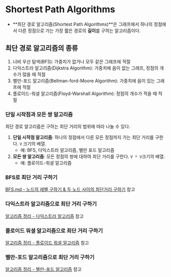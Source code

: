 # Shortest Path Algorithms

- **최단 경로 알고리즘(Shortest Path Algorithms)**은 그래프에서 하나의 정점에서 다른 정점으로 가는 가장 짧은 경로의 **길이**를 구하는 알고리즘이다.



## 최단 경로 알고리즘의 종류

1. 너비 우선 탐색(BFS): 가중치가 없거나 모두 같은 그래프에 적절
2. 다익스트라 알고리즘(Dijkstra Algorithm): 가중치에 음이 없는 그래프, 정점의 개수가 많을 때 적절
3. 벨만-포드 알고리즘(Bellman-ford-Moore Algorithm): 가중치에 음이 있는 그래프에 적절
4. 플로이드-워셜 알고리즘(Floyd-Warshall Algorithm): 정점의 개수가 적을 때 적절

### 단일 시작점과 모든 쌍 알고리즘

최단 경로 알고리즘은 구하는 최단 거리의 범위에 따라 나눌 수 있다.

1. **단일 시작점 알고리즘**: 하나의 정점에서 다른 모든 정점까지 가는 최단 거리를 구한다. `V` 크기의 배열.
   - 예: BFS, 다익스트라 알고리즘, 벨만 포드 알고리즘
2. **모든 쌍 알고리즘**: 모든 정점의 쌍에 대하여 최단 거리를 구한다. `V * V`크기의 배열.
   - 예: 플로이드-워셜 알고리즘

### BFS로 최단 거리 구하기

[BFS.md - 노드의 레벨 구하기 & 두 노드 사이의 최단거리 구하기](https://github.com/leegwae/algorithms/blob/main/BFS.md#%EB%85%B8%EB%93%9C%EC%9D%98-%EB%A0%88%EB%B2%A8-%EA%B5%AC%ED%95%98%EA%B8%B0) 참고

### 다익스트라 알고리즘으로 최단 거리 구하기

[알고리즘 정리 - 다익스트라 알고리즘](https://github.com/leegwae/algorithms/blob/main/Dijkstra%20Algorithm.md) 참고

### 플로이드 워셜 알고리즘으로 최단 거리 구하기

[알고리즘 정리 - 플로이드 워셜 알고리즘](https://github.com/leegwae/algorithms/blob/main/Floyd-Warshall%20Algorithm.md) 참고

### 벨만-포드 알고리즘으로 최단 거리 구하기

[알고리즘 정리 - 벨만-포드 알고리즘](https://github.com/leegwae/algorithms/blob/main/Bellman-Ford%20Algorithm.md) 참고
